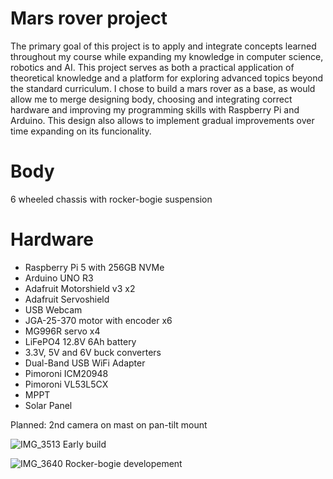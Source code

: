# Mars rover project
The primary goal of this project is to apply and integrate concepts learned throughout my course while expanding my knowledge in computer science, robotics and AI. This project serves as both a practical application of theoretical knowledge and a platform for exploring advanced topics beyond the standard curriculum. I chose to build a mars rover as a base, as would allow me to merge designing body, choosing and integrating correct hardware and improving my programming skills with Raspberry Pi and Arduino. This design also allows to implement gradual improvements over time expanding on its funcionality.

# Body
6 wheeled chassis with rocker-bogie suspension

# Hardware
- Raspberry Pi 5 with 256GB NVMe
- Arduino UNO R3
- Adafruit Motorshield v3 x2
- Adafruit Servoshield
- USB Webcam
- JGA-25-370 motor with encoder x6
- MG996R servo x4
- LiFePO4 12.8V 6Ah battery
- 3.3V, 5V and 6V buck converters
- Dual-Band USB WiFi Adapter
- Pimoroni ICM20948
- Pimoroni VL53L5CX
- MPPT
- Solar Panel

 Planned:
 2nd camera on mast on pan-tilt mount




 
![IMG_3513](https://github.com/user-attachments/assets/c23afec9-4fed-4325-8c72-eadb1b7ab248)
Early build

![IMG_3640](https://github.com/user-attachments/assets/bec00cb2-f3f5-4e29-9ae4-d3ef786a57f1)
Rocker-bogie developement


